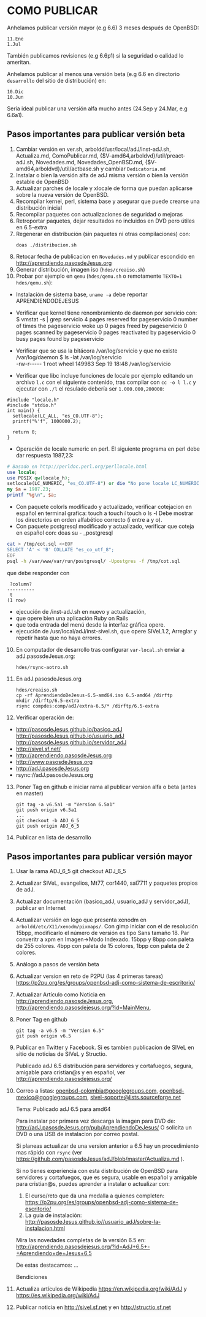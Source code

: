 COMO PUBLICAR
=============

Anhelamos publicar versión mayor (e.g 6.6) 3 meses después de OpenBSD:

	11.Ene
	1.Jul

También publicamos revisiones (e.g 6.6p1) si la seguridad o calidad lo ameritan.

Anhelamos publicar al menos una versión beta (e.g 6.6 en directorio
`desarrollo` del sitio de distribución) en:

	10.Dic
	10.Jun

Sería ideal publicar una versión alfa mucho antes (24.Sep y 24.Mar, e.g 6.6a1).


Pasos importantes para publicar versión beta
--------------------------------------------
1. Cambiar versión en ver.sh, arboldd/usr/local/adJ/inst-adJ.sh, Actualiza.md,
	ComoPublicar.md, {$V-amd64,arboldvd}/util/preact-adJ.sh, Novedades.md,
	Novedades_OpenBSD.md, {$V-amd64,arboldvd}/util/actbase.sh y
   cambiar `Dedicatoria.md`
2. Instalar o bien la versión alfa de adJ misma versión o bien la
   versión estable de OpenBSD
3. Actualizar parches de locale y xlocale de forma que puedan aplicarse
   sobre la nueva versión de OpenBSD.
4. Recompilar kernel, perl, sistema base y asegurar que puede crearse una 
   distribución inicial 
5. Recompilar paquetes con actualizaciones de seguridad o mejoras
6. Retroportar paquetes, dejar resultados no incluidos en DVD pero
   útiles en 6.5-extra
7. Regenerar en distribución (sin paquetes ni otras compilaciones) con:
	```
	doas ./distribucion.sh
	```
8. Retocar fecha de publicacion en `Novedades.md` y publicar escondido en
   http://aprendiendo.pasosdeJesus.org
9. Generar distribución, imagen iso (`hdes/creaiso.sh`)
9. Probar por ejemplo en `qemu` (`hdes/qemu.sh` o remotamente 
  `TEXTO=1 hdes/qemu.sh`): 
- Instalación de sistema base, `uname -a` debe reportar APRENDIENDODEJESUS
- Verificar que kernel tiene renombramiento de daemon por servicio con:
	$  vmstat -s | grep servicio
          	4 pages reserved for pageservicio
          	0 number of times the pageservicio woke up
          	0 pages freed by pageservicio
          	0 pages scanned by pageservicio
          	0 pages reactivated by pageservicio
          	0 busy pages found by pageservicio

- Verificar que se usa la bitácora /var/log/servicio y que no existe /var/log/daemon
	$ ls -lat /var/log/servicio  
		-rw-r-----  1 root  wheel  149983 Sep 19 18:48 /var/log/servicio

- Verificar que libc incluye funciones de locale por ejemplo editando
  un archivo `l.c` con el siguiente contenido, tras compilar con `cc -o l l.c`
  y ejecutar con `./l` el resulado debería ser `1.000.000,200000`:
```
#include "locale.h"  
#include "stdio.h"
int main() {  
  setlocale(LC_ALL, "es_CO.UTF-8");
  printf("%'f", 1000000.2);

  return 0;
}
```
- Operación de locale numeric en perl. El siguiente programa en perl debe 
  dar respuesta 1987,23:
```perl
# Basado en http://perldoc.perl.org/perllocale.html
use locale;
use POSIX qw(locale_h);
setlocale(LC_NUMERIC, "es_CO.UTF-8") or die "No pone locale LC_NUMERIC en es_CO.UTF-8";                                                        
my $a = 1987.23;
printf "%g\n", $a;
```
- Con paquete colorls modificado y actualizado, verificar cotejacion en español en terminal grafica:
  touch a
  touch í
  touch o
  ls -l
  Debe mostrar los directorios en orden alfabético correcto (í entre a y o).
- Con paquete postgresql modificado y actualizado, verificar que coteja
  en español con:
doas su - _postgresql
```sh
cat > /tmp/cot.sql <<EOF
SELECT 'Á' < 'B' COLLATE "es_co_utf_8";
EOF
psql -h /var/www/var/run/postgresql/ -Upostgres -f /tmp/cot.sql
```
  que debe responder con
```
 ?column?
----------
 t
(1 row)
```
- ejecución de /inst-adJ.sh en nuevo y actualización, 
- que opere bien una aplicación Ruby on Rails
- que toda entrada del menú desde la interfaz gráfica opere.  
- ejecución de /usr/local/adJ/inst-sivel.sh, que opere SIVeL1.2,
  Arreglar y repetir hasta que no haya errores.
10. En computador de desarrollo tras configurar `var-local.sh` enviar a
   adJ.pasosdeJesus.org:
	```
	hdes/rsync-aotro.sh
	```
11. En adJ.pasosdeJesus.org
	```
	hdes/creaiso.sh
	cp -rf AprendiendoDeJesus-6.5-amd64.iso 6.5-amd64 /dirftp
	mkdir /dirftp/6.5-extra
	rsync compdes:comp/adJ/extra-6.5/* /dirftp/6.5-extra
	```
12. Verificar operación de:
  * http://pasosdeJesus.github.io/basico_adJ http://pasosdeJesus.github.io/usuario_adJ http://pasosdeJesus.github.io/servidor_adJ
  * http://sivel.sf.net/
  * http://aprendiendo.pasosdeJesus.org
  * http://www.pasosdeJesus.org
  * http://adJ.pasosdeJesus.org
  * rsync://adJ.pasosdeJesus.org

13. Poner Tag en github e iniciar rama al publicar version alfa o beta (antes en master)
	```
	git tag -a v6.5a1 -m "Version 6.5a1"
	git push origin v6.5a1
	...
	git checkout -b ADJ_6_5
	git push origin ADJ_6_5
	```
14. Publicar en lista de desarrollo

Pasos importantes para publicar versión mayor
--------------------------------------------

1. Usar la rama ADJ_6_5
	git checkout ADJ_6_5
2. Actualizar SIVeL, evangelios, Mt77, cor1440, sal7711 y paquetes propios de 
   adJ.
3. Actualizar documentación (basico_adJ, usuario_adJ y servidor_adJ), 
   publicar en Internet
4. Actualizar versión en logo que presenta xenodm en `arboldd/etc/X11/xenodm/pixmaps/`. Con gimp iniciar con el de resolución 15bpp, modificarlo el número de versión es tipo Sans tamaño 18. Par converitr a xpm en Imagen->Modo Indexado. 15bpp y 8bpp con paleta de 255 colores. 4bpp con paleta de 15 colores, 1bpp con paleta de 2 colores.
5. Análogo a pasos de versión beta
6. Actualizar version en reto de P2PU (las 4 primeras tareas) 
   https://p2pu.org/es/groups/openbsd-adj-como-sistema-de-escritorio/
7. Actualizar Artículo como Noticia en http://aprendiendo.pasosdeJesus.org,
   http://aprendiendo.pasosdejesus.org/?id=MainMenu,  
8. Poner Tag en github
	```
	git tag -a v6.5 -m "Version 6.5"
	git push origin v6.5
	```
9. Publicar en Twitter y Facebook. 
   Si es tambien publicacion de SIVeL en sitio de noticias de SIVeL y Structio.

	Publicado adJ 6.5 distribución para servidores y cortafuegos, 
	segura, amigable para cristian@s y en español, ver 
	http://aprendiendo.pasosdejesus.org/
10. Correo a listas: 
    openbsd-colombia@googlegroups.com, 
    openbsd-mexico@googlegroups.com, sivel-soporte@lists.sourceforge.net

	Tema: Publicado adJ 6.5 para amd64

	Para instalar por primera vez descarga la imagen para DVD de:
	  http://adJ.pasosdeJesus.org/pub/AprendiendoDeJesus/
	O solicita un DVD o una USB de instalacion por correo postal.

	Si planeas actualizar de una version anterior a 6.5
	hay un procedimiento mas rápido con `rsync` (ver
	https://github.com/pasosdeJesus/adJ/blob/master/Actualiza.md ).

	Si no tienes experiencia con esta distribución de OpenBSD para 
	servidores y cortafuegos, que es segura, usable en español y amigable 
	para cristian@s, puedes aprender a instalar o actualizar con:
	  1. El curso/reto que da una medalla a quienes completen:
	  https://p2pu.org/es/groups/openbsd-adj-como-sistema-de-escritorio/
	  2. La guía de instalación:
	  http://pasosdeJesus.github.io//usuario_adJ/sobre-la-instalacion.html

	Mira las novedades completas de la versión 6.5 en:
	  http://aprendiendo.pasosdejesus.org/?id=AdJ+6.5+-+Aprendiendo+de+Jesus+6.5

	De estas destacamos:
	...

	Bendiciones

11. Actualiza artículos de Wikipedia 
   https://en.wikipedia.org/wiki/AdJ y https://es.wikipedia.org/wiki/AdJ 

12. Publicar noticia en http://sivel.sf.net y en  http://structio.sf.net

